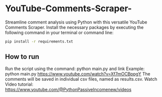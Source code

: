 # YouTube-Comments-Scraper-
Streamline comment analysis using Python with this versatile YouTube Comments Scraper.
Install the necessary packages by executing the following command in your terminal or command line:

```bash
pip install -r requirements.txt
```

## How to run

Run the script using the command: python main.py and link
Example: python main.py https://www.youtube.com/watch?v=Xf7mOCBppgY
The comments will be saved in individual csv files, named as results.csv.
Watch Video tutorial: https://www.youtube.com/@PythonPassiveIncomenew/videos
